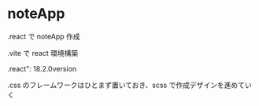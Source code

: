 # noteApp

<!------------------------------------------------------------>

.react で noteApp 作成

.vite で react 環境構築

.react": 18.2.0version

.css のフレームワークはひとまず置いておき、scss で作成デザインを進めていく

<!------------------------------------------------------------->

